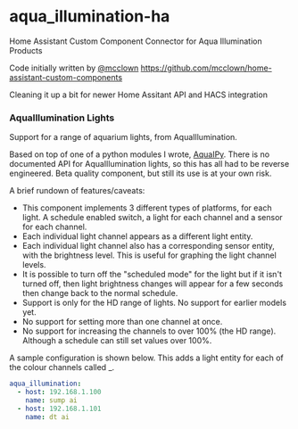 # aqua_illumination-ha
Home Assistant Custom Component Connector for Aqua Illumination Products

Code initially written by [@mcclown](https://github.com/mcclown)  https://github.com/mcclown/home-assistant-custom-components

Cleaning it up a bit for newer Home Assitant API and HACS integration


### AquaIllumination Lights

Support for a range of aquarium lights, from AquaIllumination.

Based on top of one of a python modules I wrote, [AquaIPy](https://github.com/mcclown/AquaIPy). There is no documented API for AquaIllumination lights, so this has all had to be reverse engineered. Beta quality component, but still its use is at your own risk.

A brief rundown of features/caveats:

* This component implements 3 different types of platforms, for each light. A schedule enabled switch, a light for each channel and a sensor for each channel.
* Each individual light channel appears as a different light entity.
* Each individual light channel also has a corresponding sensor entity, with the brightness level. This is useful for graphing the light channel levels.
* It is possible to turn off the "scheduled mode" for the light but if it isn't turned off, then light brightness changes will appear for a few seconds then change back to the normal schedule.
* Support is only for the HD range of lights. No support for earlier models yet.
* No support for setting more than one channel at once.
* No support for increasing the channels to over 100% (the HD range). Although a schedule can still set values over 100%.

A sample configuration is shown below. This adds a light entity for each of the colour channels called <name>_<channel name>.

```YAML
aqua_illumination:
  - host: 192.168.1.100
    name: sump ai
  - host: 192.168.1.101
    name: dt ai
```
